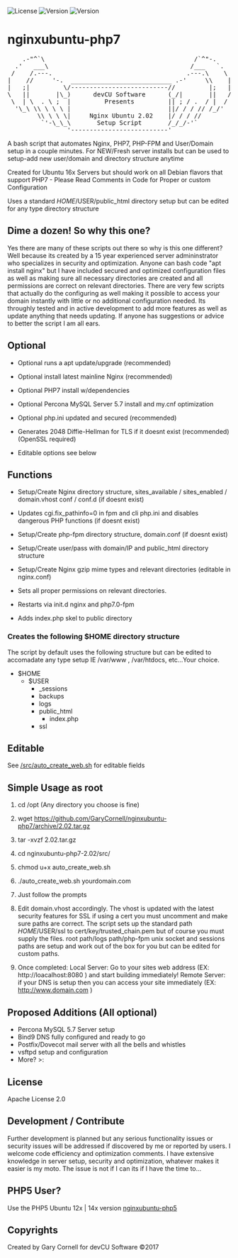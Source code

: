 ![License](https://img.shields.io/badge/License-Apache%202.0-blue.svg)  ![Version](https://img.shields.io/badge/Version-2.02-blue.svg)  ![Version](https://img.shields.io/badge/Development-Active-blue.svg)

# nginxubuntu-php7

<pre>
    .-"^`\                                        /`^"-.
  .'   ___\                                      /___   `.
 /    /.---.                                    .---.\    \
|    //     '-.  ___________________________ .-'     \\    |
|   ;|         \/--------------------------//         |;   |
\   ||       |\_)      devCU Software      (_/|       ||   /
 \  | \  . \ ;  |         Presents         || ; / .  / |  /
  '\_\ \\ \ \ \ |                          ||/ / / // /_/'
        \\ \ \ \|     Nginx Ubuntu 2.02    |/ / / //
         `'-\_\_\       Setup Script       /_/_/-'`
                '--------------------------'
</pre>

A bash script that automates Nginx, PHP7,  PHP-FPM and User/Domain setup in a couple minutes. For NEW/Fresh server installs but can be used to setup-add new user/domain and directory structure anytime

Created for Ubuntu 16x Servers but should work on all Debian flavors that support PHP7 - Please Read Comments in Code for Proper or custom Configuration

Uses a standard $HOME/$USER/public_html directory setup but can be edited for any type directory structure

## Dime a dozen! So why this one?

Yes there are many of these scripts out there so why is this one different? Well because its created by a 15 year experienced server admininstrator who specializes in security and optimization. Anyone can bash code "apt install nginx" but I have included secured and optimized configuration files as well as making sure all necessary directories are created and all permissions are correct on relevant directories. There are very few scripts that actually do the configuring as well making it possible to access your domain instantly with little or no additional configuration needed. Its throughly tested and in active development to add more features as well as update anything that needs updating. If anyone has suggestions or advice to better the script I am all ears.

## Optional

- Optional runs a apt update/upgrade (recommended)

- Optional install latest mainline Nginx (recommended)

- Optional PHP7 install w/dependencies

- Optional Percona MySQL Server 5.7 install and my.cnf optimization

- Optional php.ini updated and secured (recommended)

- Generates 2048 Diffie-Hellman for TLS if it doesnt exist (recommended)(OpenSSL required)

- Editable options see below

## Functions

- Setup/Create Nginx directory structure, sites_available / sites_enabled / domain.vhost conf / conf.d (if doesnt exist)

- Updates cgi.fix_pathinfo=0 in fpm and cli php.ini and disables dangerous PHP functions (if doesnt exist)

- Setup/Create php-fpm directory structure, domain.conf (if doesnt exist)

- Setup/Create user/pass with domain/IP and public_html directory structure

- Setup/Create Nginx gzip mime types and relevant directories (editable in nginx.conf)

- Sets all proper permissions on relevant directories.

- Restarts via init.d nginx and php7.0-fpm

- Adds index.php skel to public directory


### Creates the following $HOME directory structure

The script by default uses the following structure but can be edited to accomadate any type setup IE /var/www , /var/htdocs, etc...Your choice.

* $HOME
    * $USER
        * _sessions
        * backups
        * logs
        * public_html
             * index.php
        * ssl
        
        
## Editable

See [/src/auto_create_web.sh](https://github.com/GaryCornell/nginxubuntu-php7/blob/master/src/auto_create_web.sh) for editable fields

## Simple Usage as root

1. cd /opt  (Any directory you choose is fine)

2. wget https://github.com/GaryCornell/nginxubuntu-php7/archive/2.02.tar.gz

3. tar -xvzf 2.02.tar.gz

4. cd nginxubuntu-php7-2.02/src/

5. chmod u+x auto_create_web.sh

6. ./auto_create_web.sh yourdomain.com

7. Just follow the prompts

8. Edit domain.vhost accordingly. The vhost is updated with the latest security features for SSL if using a cert you must uncomment and make sure paths are correct. The script sets up the standard path $HOME/$USER/ssl to cert/key/trusted_chain.pem but of course you must supply the files. root path/logs path/php-fpm unix socket and sessions paths are setup and work out of the box for you but can be edited for custom paths.

9. Once completed:
Local Server: Go to your sites web address (EX: http://loacalhost:8080 ) and start building immediately!
Remote Server: if your DNS is setup then you can access your site immediately (EX: http://www.domain.com )

## Proposed Additions (All optional)
- Percona MySQL 5.7 Server setup
- Bind9 DNS fully configured and ready to go
- Postfix/Dovecot mail server with all the bells and whistles
- vsftpd setup and configuration
- More? >:

## License

Apache License 2.0

## Development / Contribute

Further development is planned but any serious functionality issues or security issues will be addressed if discovered by me or reported by users. I welcome code efficiency and optimization comments. I have extensive knowledge in server setup, security and optimization, whatever makes it easier is my moto. The issue is not if I can its if I have the time to...

## PHP5 User?

Use the PHP5 Ubuntu 12x | 14x version [nginxubuntu-php5](https://github.com/GaryCornell/nginxubuntu-php5)

## Copyrights

Created by Gary Cornell for devCU Software ©2017

